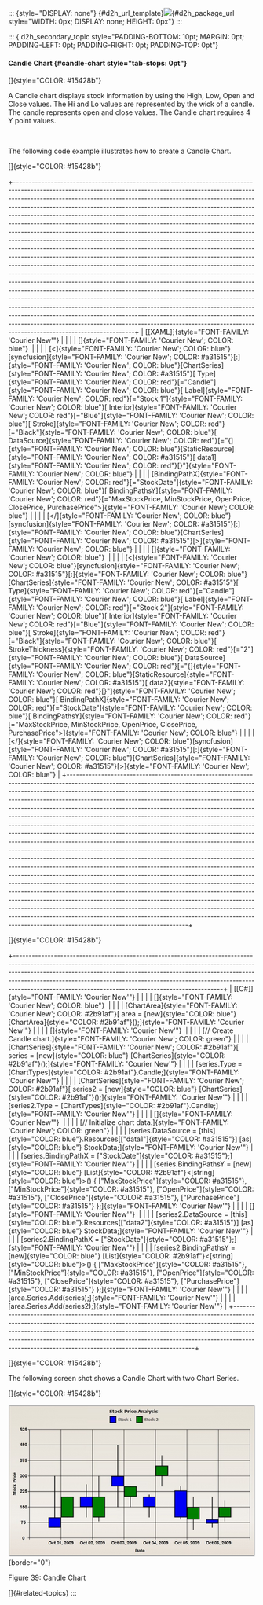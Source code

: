 ::: {style="DISPLAY: none"}
[](ms-xhelp:///?Id=d2h_url_template){#d2h_url_template}![](!package_url!){#d2h_package_url style="WIDTH: 0px; DISPLAY: none; HEIGHT: 0px"}
:::

::: {.d2h_secondary_topic style="PADDING-BOTTOM: 10pt; MARGIN: 0pt; PADDING-LEFT: 0pt; PADDING-RIGHT: 0pt; PADDING-TOP: 0pt"}
#### Candle Chart {#candle-chart style="tab-stops: 0pt"}

[]{style="COLOR: #15428b"} 

A Candle chart displays stock information by using the High, Low, Open and Close values. The Hi and Lo values are represented by the wick of a candle. The candle represents open and close values. The Candle chart requires 4 Y point values.

 

The following code example illustrates how to create a Candle Chart.

[]{style="COLOR: #15428b"} 

+--------------------------------------------------------------------------------------------------------------------------------------------------------------------------------------------------------------------------------------------------------------------------------------------------------------------------------------------------------------------------------------------------------------------------------------------------------------------------------------------------------------------------------------------------------------------------------------------------------------------------------------------------------------------------------------------------------------------------------------------------------------------------------------------------------------------------------------------------------------------------------------------------------------------------------------------------------------------------------------------------------------------------------------------------------------------------------------------------------------------------------------------------------------------------------------------------------------------------------------------------------------------------------------------------------------------------------------------------------------------------------------------------------------------------------------------------------------------------------------------------+
| [\[XAML\]]{style="FONT-FAMILY: 'Courier New'"}                                                                                                                                                                                                                                                                                                                                                                                                                                                                                                                                                                                                                                                                                                                                                                                                                                                                                                                                                                                                                                                                                                                                                                                                                                                                                                                                                                                                                                                   |
|                                                                                                                                                                                                                                                                                                                                                                                                                                                                                                                                                                                                                                                                                                                                                                                                                                                                                                                                                                                                                                                                                                                                                                                                                                                                                                                                                                                                                                                                                                  |
| []{style="FONT-FAMILY: 'Courier New'; COLOR: blue"}                                                                                                                                                                                                                                                                                                                                                                                                                                                                                                                                                                                                                                                                                                                                                                                                                                                                                                                                                                                                                                                                                                                                                                                                                                                                                                                                                                                                                                              |
|                                                                                                                                                                                                                                                                                                                                                                                                                                                                                                                                                                                                                                                                                                                                                                                                                                                                                                                                                                                                                                                                                                                                                                                                                                                                                                                                                                                                                                                                                                  |
| [\<]{style="FONT-FAMILY: 'Courier New'; COLOR: blue"}[syncfusion]{style="FONT-FAMILY: 'Courier New'; COLOR: #a31515"}[:]{style="FONT-FAMILY: 'Courier New'; COLOR: blue"}[ChartSeries]{style="FONT-FAMILY: 'Courier New'; COLOR: #a31515"}[ Type]{style="FONT-FAMILY: 'Courier New'; COLOR: red"}[=\"Candle\"]{style="FONT-FAMILY: 'Courier New'; COLOR: blue"}[ Label]{style="FONT-FAMILY: 'Courier New'; COLOR: red"}[=\"Stock 1\"]{style="FONT-FAMILY: 'Courier New'; COLOR: blue"}[ Interior]{style="FONT-FAMILY: 'Courier New'; COLOR: red"}[=\"Blue\"]{style="FONT-FAMILY: 'Courier New'; COLOR: blue"}[ Stroke]{style="FONT-FAMILY: 'Courier New'; COLOR: red"}[=\"Black\"]{style="FONT-FAMILY: 'Courier New'; COLOR: blue"}[ DataSource]{style="FONT-FAMILY: 'Courier New'; COLOR: red"}[=\"{]{style="FONT-FAMILY: 'Courier New'; COLOR: blue"}[StaticResource]{style="FONT-FAMILY: 'Courier New'; COLOR: #a31515"}[ data1]{style="FONT-FAMILY: 'Courier New'; COLOR: red"}[}\"]{style="FONT-FAMILY: 'Courier New'; COLOR: blue"}                                                                                                                                                                                                                                                                                                                                                                                                                                                        |
|                                                                                                                                                                                                                                                                                                                                                                                                                                                                                                                                                                                                                                                                                                                                                                                                                                                                                                                                                                                                                                                                                                                                                                                                                                                                                                                                                                                                                                                                                                  |
| [BindingPathX]{style="FONT-FAMILY: 'Courier New'; COLOR: red"}[=\"StockDate\"]{style="FONT-FAMILY: 'Courier New'; COLOR: blue"}[ BindingPathsY]{style="FONT-FAMILY: 'Courier New'; COLOR: red"}[=\"MaxStockPrice, MinStockPrice, OpenPrice, ClosePrice, PurchasePrice\"\>]{style="FONT-FAMILY: 'Courier New'; COLOR: blue"}                                                                                                                                                                                                                                                                                                                                                                                                                                                                                                                                                                                                                                                                                                                                                                                                                                                                                                                                                                                                                                                                                                                                                                      |
|                                                                                                                                                                                                                                                                                                                                                                                                                                                                                                                                                                                                                                                                                                                                                                                                                                                                                                                                                                                                                                                                                                                                                                                                                                                                                                                                                                                                                                                                                                  |
| [\</]{style="FONT-FAMILY: 'Courier New'; COLOR: blue"}[syncfusion]{style="FONT-FAMILY: 'Courier New'; COLOR: #a31515"}[:]{style="FONT-FAMILY: 'Courier New'; COLOR: blue"}[ChartSeries]{style="FONT-FAMILY: 'Courier New'; COLOR: #a31515"}[\>]{style="FONT-FAMILY: 'Courier New'; COLOR: blue"}                                                                                                                                                                                                                                                                                                                                                                                                                                                                                                                                                                                                                                                                                                                                                                                                                                                                                                                                                                                                                                                                                                                                                                                                 |
|                                                                                                                                                                                                                                                                                                                                                                                                                                                                                                                                                                                                                                                                                                                                                                                                                                                                                                                                                                                                                                                                                                                                                                                                                                                                                                                                                                                                                                                                                                  |
| []{style="FONT-FAMILY: 'Courier New'; COLOR: blue"}                                                                                                                                                                                                                                                                                                                                                                                                                                                                                                                                                                                                                                                                                                                                                                                                                                                                                                                                                                                                                                                                                                                                                                                                                                                                                                                                                                                                                                              |
|                                                                                                                                                                                                                                                                                                                                                                                                                                                                                                                                                                                                                                                                                                                                                                                                                                                                                                                                                                                                                                                                                                                                                                                                                                                                                                                                                                                                                                                                                                  |
| [\<]{style="FONT-FAMILY: 'Courier New'; COLOR: blue"}[syncfusion]{style="FONT-FAMILY: 'Courier New'; COLOR: #a31515"}[:]{style="FONT-FAMILY: 'Courier New'; COLOR: blue"}[ChartSeries]{style="FONT-FAMILY: 'Courier New'; COLOR: #a31515"}[ Type]{style="FONT-FAMILY: 'Courier New'; COLOR: red"}[=\"Candle\"]{style="FONT-FAMILY: 'Courier New'; COLOR: blue"}[ Label]{style="FONT-FAMILY: 'Courier New'; COLOR: red"}[=\"Stock 2\"]{style="FONT-FAMILY: 'Courier New'; COLOR: blue"}[ Interior]{style="FONT-FAMILY: 'Courier New'; COLOR: red"}[=\"Blue\"]{style="FONT-FAMILY: 'Courier New'; COLOR: blue"}[ Stroke]{style="FONT-FAMILY: 'Courier New'; COLOR: red"}[=\"Black\"]{style="FONT-FAMILY: 'Courier New'; COLOR: blue"}[ StrokeThickness]{style="FONT-FAMILY: 'Courier New'; COLOR: red"}[=\"2\"]{style="FONT-FAMILY: 'Courier New'; COLOR: blue"}[ DataSource]{style="FONT-FAMILY: 'Courier New'; COLOR: red"}[=\"{]{style="FONT-FAMILY: 'Courier New'; COLOR: blue"}[StaticResource]{style="FONT-FAMILY: 'Courier New'; COLOR: #a31515"}[ data2]{style="FONT-FAMILY: 'Courier New'; COLOR: red"}[}\"]{style="FONT-FAMILY: 'Courier New'; COLOR: blue"}[ BindingPathX]{style="FONT-FAMILY: 'Courier New'; COLOR: red"}[=\"StockDate\"]{style="FONT-FAMILY: 'Courier New'; COLOR: blue"}[ BindingPathsY]{style="FONT-FAMILY: 'Courier New'; COLOR: red"}[=\"MaxStockPrice, MinStockPrice, OpenPrice, ClosePrice, PurchasePrice\"\>]{style="FONT-FAMILY: 'Courier New'; COLOR: blue"} |
|                                                                                                                                                                                                                                                                                                                                                                                                                                                                                                                                                                                                                                                                                                                                                                                                                                                                                                                                                                                                                                                                                                                                                                                                                                                                                                                                                                                                                                                                                                  |
| [\</]{style="FONT-FAMILY: 'Courier New'; COLOR: blue"}[syncfusion]{style="FONT-FAMILY: 'Courier New'; COLOR: #a31515"}[:]{style="FONT-FAMILY: 'Courier New'; COLOR: blue"}[ChartSeries]{style="FONT-FAMILY: 'Courier New'; COLOR: #a31515"}[\>]{style="FONT-FAMILY: 'Courier New'; COLOR: blue"}                                                                                                                                                                                                                                                                                                                                                                                                                                                                                                                                                                                                                                                                                                                                                                                                                                                                                                                                                                                                                                                                                                                                                                                                 |
+--------------------------------------------------------------------------------------------------------------------------------------------------------------------------------------------------------------------------------------------------------------------------------------------------------------------------------------------------------------------------------------------------------------------------------------------------------------------------------------------------------------------------------------------------------------------------------------------------------------------------------------------------------------------------------------------------------------------------------------------------------------------------------------------------------------------------------------------------------------------------------------------------------------------------------------------------------------------------------------------------------------------------------------------------------------------------------------------------------------------------------------------------------------------------------------------------------------------------------------------------------------------------------------------------------------------------------------------------------------------------------------------------------------------------------------------------------------------------------------------------+

[]{style="COLOR: #15428b"} 

+------------------------------------------------------------------------------------------------------------------------------------------------------------------------------------------------------------------------------------------------------------------------------------------------------------------------------------------------------------------------------------------+
| [\[C#\]]{style="FONT-FAMILY: 'Courier New'"}                                                                                                                                                                                                                                                                                                                                             |
|                                                                                                                                                                                                                                                                                                                                                                                          |
| []{style="FONT-FAMILY: 'Courier New'; COLOR: blue"}                                                                                                                                                                                                                                                                                                                                      |
|                                                                                                                                                                                                                                                                                                                                                                                          |
| [ChartArea]{style="FONT-FAMILY: 'Courier New'; COLOR: #2b91af"}[ area = [new]{style="COLOR: blue"} [ChartArea]{style="COLOR: #2b91af"}();]{style="FONT-FAMILY: 'Courier New'"}                                                                                                                                                                                                           |
|                                                                                                                                                                                                                                                                                                                                                                                          |
| []{style="FONT-FAMILY: 'Courier New'"}                                                                                                                                                                                                                                                                                                                                                   |
|                                                                                                                                                                                                                                                                                                                                                                                          |
| [// Create Candle chart.]{style="FONT-FAMILY: 'Courier New'; COLOR: green"}                                                                                                                                                                                                                                                                                                              |
|                                                                                                                                                                                                                                                                                                                                                                                          |
| [ChartSeries]{style="FONT-FAMILY: 'Courier New'; COLOR: #2b91af"}[ series = [new]{style="COLOR: blue"} [ChartSeries]{style="COLOR: #2b91af"}();]{style="FONT-FAMILY: 'Courier New'"}                                                                                                                                                                                                     |
|                                                                                                                                                                                                                                                                                                                                                                                          |
| [series.Type = [ChartTypes]{style="COLOR: #2b91af"}.Candle;]{style="FONT-FAMILY: 'Courier New'"}                                                                                                                                                                                                                                                                                         |
|                                                                                                                                                                                                                                                                                                                                                                                          |
| [ChartSeries]{style="FONT-FAMILY: 'Courier New'; COLOR: #2b91af"}[ series2 = [new]{style="COLOR: blue"} [ChartSeries]{style="COLOR: #2b91af"}();]{style="FONT-FAMILY: 'Courier New'"}                                                                                                                                                                                                    |
|                                                                                                                                                                                                                                                                                                                                                                                          |
| [series2.Type = [ChartTypes]{style="COLOR: #2b91af"}.Candle;]{style="FONT-FAMILY: 'Courier New'"}                                                                                                                                                                                                                                                                                        |
|                                                                                                                                                                                                                                                                                                                                                                                          |
| []{style="FONT-FAMILY: 'Courier New'"}                                                                                                                                                                                                                                                                                                                                                   |
|                                                                                                                                                                                                                                                                                                                                                                                          |
| [// Initialize chart data.]{style="FONT-FAMILY: 'Courier New'; COLOR: green"}                                                                                                                                                                                                                                                                                                            |
|                                                                                                                                                                                                                                                                                                                                                                                          |
| [series.DataSource = [this]{style="COLOR: blue"}.Resources\[[\"data1\"]{style="COLOR: #a31515"}\] [as]{style="COLOR: blue"} StockData;]{style="FONT-FAMILY: 'Courier New'"}                                                                                                                                                                                                              |
|                                                                                                                                                                                                                                                                                                                                                                                          |
| [series.BindingPathX = [\"StockDate\"]{style="COLOR: #a31515"};]{style="FONT-FAMILY: 'Courier New'"}                                                                                                                                                                                                                                                                                     |
|                                                                                                                                                                                                                                                                                                                                                                                          |
| [series.BindingPathsY = [new]{style="COLOR: blue"} [List]{style="COLOR: #2b91af"}\<[string]{style="COLOR: blue"}\>() { [\"MaxStockPrice\"]{style="COLOR: #a31515"}, [\"MinStockPrice\"]{style="COLOR: #a31515"}, [\"OpenPrice\"]{style="COLOR: #a31515"}, [\"ClosePrice\"]{style="COLOR: #a31515"}, [\"PurchasePrice\"]{style="COLOR: #a31515"} };]{style="FONT-FAMILY: 'Courier New'"}  |
|                                                                                                                                                                                                                                                                                                                                                                                          |
| []{style="FONT-FAMILY: 'Courier New'"}                                                                                                                                                                                                                                                                                                                                                   |
|                                                                                                                                                                                                                                                                                                                                                                                          |
| [series2.DataSource = [this]{style="COLOR: blue"}.Resources\[[\"data2\"]{style="COLOR: #a31515"}\] [as]{style="COLOR: blue"} StockData;]{style="FONT-FAMILY: 'Courier New'"}                                                                                                                                                                                                             |
|                                                                                                                                                                                                                                                                                                                                                                                          |
| [series2.BindingPathX = [\"StockDate\"]{style="COLOR: #a31515"};]{style="FONT-FAMILY: 'Courier New'"}                                                                                                                                                                                                                                                                                    |
|                                                                                                                                                                                                                                                                                                                                                                                          |
| [series2.BindingPathsY = [new]{style="COLOR: blue"} [List]{style="COLOR: #2b91af"}\<[string]{style="COLOR: blue"}\>() { [\"MaxStockPrice\"]{style="COLOR: #a31515"}, [\"MinStockPrice\"]{style="COLOR: #a31515"}, [\"OpenPrice\"]{style="COLOR: #a31515"}, [\"ClosePrice\"]{style="COLOR: #a31515"}, [\"PurchasePrice\"]{style="COLOR: #a31515"} };]{style="FONT-FAMILY: 'Courier New'"} |
|                                                                                                                                                                                                                                                                                                                                                                                          |
| [area.Series.Add(series);]{style="FONT-FAMILY: 'Courier New'"}                                                                                                                                                                                                                                                                                                                           |
|                                                                                                                                                                                                                                                                                                                                                                                          |
| [area.Series.Add(series2);]{style="FONT-FAMILY: 'Courier New'"}                                                                                                                                                                                                                                                                                                                          |
+------------------------------------------------------------------------------------------------------------------------------------------------------------------------------------------------------------------------------------------------------------------------------------------------------------------------------------------------------------------------------------------+

[]{style="COLOR: #15428b"} 

The following screen shot shows a Candle Chart with two Chart Series.

[]{style="COLOR: #15428b"} 

![](ImagesExt/image59_46.png){border="0"}

Figure 39: Candle Chart

[]{#related-topics}
:::
